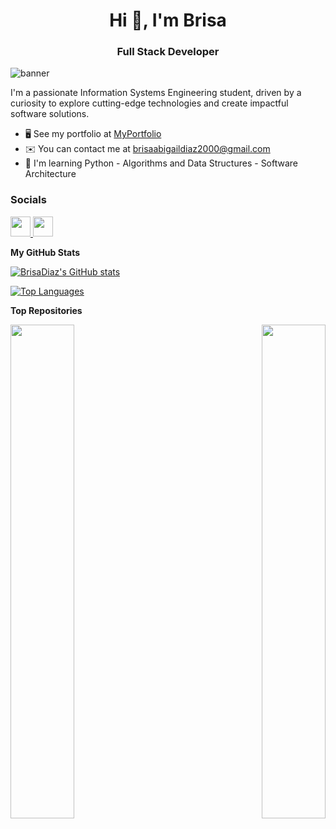 <h1 align="center">Hi 👋, I'm Brisa</h1>
<h3 align="center">Full Stack Developer</h3>
<img src="https://res.cloudinary.com/myproyects/image/upload/v1651175957/proyects/techs_ivqnmh.png" alt="banner" /> 

I'm a passionate Information Systems Engineering student, driven by a curiosity to explore cutting-edge technologies and create impactful software solutions.

* 🖥️  See my portfolio at [MyPortfolio](http://brisa-diaz.netlify.app)
* ✉️  You can contact me at [brisaabigaildiaz2000@gmail.com](mailto:brisaabigaildiaz2000@gmail.com)
* 🧠  I'm learning Python - Algorithms and Data Structures - Software Architecture
### Socials

<p align="left"> <a href="https://www.github.com/BrisaDiaz" target="_blank" rel="noreferrer"> <picture> <source media="(prefers-color-scheme: dark)" srcset="https://raw.githubusercontent.com/danielcranney/readme-generator/main/public/icons/socials/github-dark.svg" /> <source media="(prefers-color-scheme: light)" srcset="https://raw.githubusercontent.com/danielcranney/readme-generator/main/public/icons/socials/github.svg" /> <img src="https://raw.githubusercontent.com/danielcranney/readme-generator/main/public/icons/socials/github.svg" width="32" height="32" /> </picture> </a> <a href="https://www.linkedin.com/in/brisa-díaz/" target="_blank" rel="noreferrer"> <picture> <source media="(prefers-color-scheme: dark)" srcset="https://raw.githubusercontent.com/danielcranney/readme-generator/main/public/icons/socials/linkedin-dark.svg" /> <source media="(prefers-color-scheme: light)" srcset="https://raw.githubusercontent.com/danielcranney/readme-generator/main/public/icons/socials/linkedin.svg" /> <img src="https://raw.githubusercontent.com/danielcranney/readme-generator/main/public/icons/socials/linkedin.svg" width="32" height="32" /> </picture> </a></p>

<b>My GitHub Stats</b>

<a href="http://www.github.com/BrisaDiaz"><img src="https://github-readme-stats.vercel.app/api?username=BrisaDiaz&show_icons=true&hide=&count_private=true&title_color=0891b2&text_color=ffffff&icon_color=0891b2&bg_color=1c1917&hide_border=true&show_icons=true" alt="BrisaDiaz's GitHub stats" /></a>

<a href="https://github.com/BrisaDiaz" align="left"><img src="https://github-readme-stats.vercel.app/api/top-langs/?username=BrisaDiaz&langs_count=10&title_color=0891b2&text_color=ffffff&icon_color=0891b2&bg_color=1c1917&hide_border=true&locale=en&custom_title=Top%20%Languages" alt="Top Languages" /></a>

<b>Top Repositories</b>

<div width="100%" align="center"><a href="https://github.com/BrisaDiaz/Mern-stack-delivery-app" align="left"><img align="left" width="45%" src="https://github-readme-stats.vercel.app/api/pin/?username=BrisaDiaz&repo= Mern-stack-delivery-app&title_color=0891b2&text_color=ffffff&icon_color=0891b2&bg_color=1c1917&hide_border=true&locale=en" /></a><a href="https://github.com/BrisaDiaz/fitness-wiki-nextjs-app" align="right"><img align="right" width="45%" src="https://github-readme-stats.vercel.app/api/pin/?username=BrisaDiaz&repo= fitness-wiki-nextjs-app&title_color=0891b2&text_color=ffffff&icon_color=0891b2&bg_color=1c1917&hide_border=true&locale=en" /></a></div><br /><br /><br /><br /><br /><br /><br />
